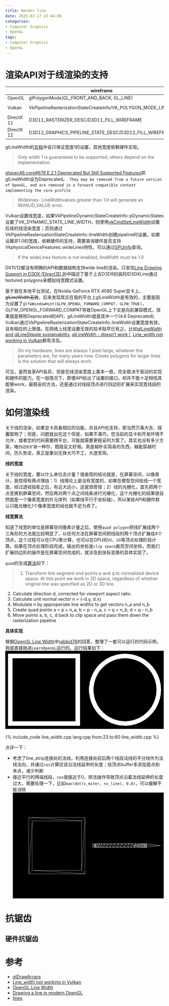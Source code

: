 ```yaml
---
title: Render line
date: 2025-02-17 13:44:08
categories:
- Computer Graphics
- OpenGL
tags: 
- Computer Graphics
- OpenGL
---
```


# 渲染API对于线渲染的支持


|          | wireframe | line mode | line width |
|----------|---------|---------|----------------|
|  OpenGL  | glPolygonMode(GL_FRONT_AND_BACK, GL_LINE) | glDrawArrays: GL_LINES/GL_LINE_STRIP/GL_LINE_LOOP| glLineWidth |
| Vulkan   | VkPipelineRasterizationStateCreateInfo/VK_POLYGON_MODE_LINE |  VkPipelineInputAssemblyStateCreateInfo: VK_PRIMITIVE_TOPOLOGY_LINE_LIST/VK_PRIMITIVE_TOPOLOGY_LINE_STRIP | [vkCmdSetLineWidth](https://registry.khronos.org/vulkan/specs/latest/man/html/vkCmdSetLineWidth.html), VkPipelineRasterizationStateCreateInfo::lineWidth  |
|DirectX 11| D3D11_RASTERIZER_DESC/D3D11_FILL_WIREFRAME |  IASetPrimitiveTopology(D3D11_PRIMITIVE_TOPOLOGY_LINELIST)|   | 
|DirectX 12| D3D12_GRAPHICS_PIPELINE_STATE_DESC/D3D12_FILL_WIREFRAME |  D3D12_GRAPHICS_PIPELINE_STATE_DESC/D3D12_PRIMITIVE_TOPOLOGY_TYPE_LINE, IASetPrimitiveTopology(D3D12_PRIMITIVE_TOPOLOGY_LINELIST) |   |




glLineWidth的[文档](https://registry.khronos.org/OpenGL-Refpages/gl4/html/glLineWidth.xhtml)中说只保证宽度1的设置，其他宽度依赖硬件实现。
> Only width 1 is guaranteed to be supported; others depend on the implementation.

[glspec46.core#678 E.2.1 Deprecated But Still Supported Features](https://registry.khronos.org/OpenGL/specs/gl/glspec46.core.pdf)把glLineWidth设为Deprecated。` They may be removed from a future version of OpenGL, and are removed in a forward compatible context implementing the core profile`
> Widelines- LineWidthvalues greater than 1.0 will generate an INVALID_VALUE error.

Vulkan设置线宽度，如果VkPipelineDynamicStateCreateInfo::pDynamicStates设置了VK_DYNAMIC_STATE_LINE_WIDTH，则使用[vkCmdSetLineWidth](https://registry.khronos.org/vulkan/specs/latest/man/html/vkCmdSetLineWidth.html)设置后续的线渲染宽度；否则通过VkPipelineRasterizationStateCreateInfo::lineWidth创建pipeline时设置。如果设置非1.0的宽度，依赖硬件的支持，需要查询硬件是否支持VkphysicalDeviceFeatures::wideLines特性，可以通过[GPUinfo](https://vulkan.gpuinfo.org/listdevices.php)查询。
> If the wideLines feature is not enabled, lineWidth must be 1.0

DX11/12都没有明确的API和数据结构支持wide line的渲染。只发现[Line Drawing Support in D3DX (Direct3D 9)](https://learn.microsoft.com/en-us/windows/win32/direct3d9/line-drawing-support-in-d3dx)中描述了基于上古D3D9封装的ID3DXLine通过textured polygons来模拟线宽模式设置。

基于我在本地平台测试，在Nvidia GeForce RTX 4080 Super显卡上，~~glLineWidth无效~~，后来发现其实在我的平台上glLineWidth是有效的，主要是因为设置了`glfwWindowHint(GLFW_OPENGL_FORWARD_COMPAT, GLFW_TRUE)`，GLFW_OPENGL_FORWARD_COMPAT导致OpenGL上下文是向前兼容模式，效果就是移除Deprecated的API，glLineWidth就是其中一个(4.6 Deprecated); Vulkan通过VkPipelineRasterizationStateCreateInfo::lineWidth设置宽度有效，且有相应的上限值。在网络上线宽设置无效的技术贴早已有之，比如[glLineWidth and glLineStipple sustainability](https://forums.developer.nvidia.com/t/gllinewidth-and-gllinestipple-sustainability/71654), [glLineWidth - doesn’t work !](https://community.khronos.org/t/gllinewidth-doesnt-work/14052), [Line_width not working in Vulkan](https://stackoverflow.com/questions/44665007/line-width-not-working-in-vulkan)都有涉及。
> On my hardware, lines are always 1 pixel large, whatever the parameters are, for many years now. Create polygons for larger lines is the solution that will always work.

可见，虽然各家API各异，但是在线渲染宽度上基本一致，完全取决于驱动的实现和硬件的能力。在一般情况下，即便API给出了设置的接口，却并不能十足相信其能够work，最稳妥的方法，还是通过对线段顶点进行四边形扩展来实现宽线段的渲染。

# 如何渲染线

关于线的渲染，如果显卡具备相应的功能，并且API也支持，那当然万事大吉、探囊取物了；但是，问题就出在这个但是，如果不凑巧，您当前的显卡和开发环境不允许，或者您的代码需要跨平台，可能就需要更稳妥的方案了。其实也没有多少方案，唯`四边形扩展`一种尔，既稳妥又好用。真是越朴实简易的东西，越能穿越时间，历久弥坚，真正是重剑无锋大巧不工，大道至简。

**线的宽度**

关于线的宽度，要以什么单位去计量？很直观的结论就是，在屏幕空间，以像素计。我觉得有两点理由：1）线理论上是没有宽度的，如果在模型空间给线一个宽度，经过透视投影之后，有近大远小，这就很奇怪；2）线的光栅化，首先把两个点变换到屏幕空间，然后再对两个点之间线条进行光栅化，这个光栅化的结果很自然就是一个像素宽度的片元序列（如果线平行于坐标轴），所以某些API和硬件默认只能光栅化1个像素宽度的线也就不足为奇了。

**线宽算法**

知道了线宽的单位是屏幕空间像素计量之后，使用`quad polygon`把线扩展成两个三角形的方法就比较明显了，以任何方法在屏幕空间把线段的两个顶点扩展成4个顶点，这个过程可以在CPU里计算，也可以在GPU的`VS`、`GS`等顶点处理阶段计算。如果在顶点处理阶段完成，输出的坐标是`clip space`裁剪空间坐标，而我们扩展四边形的操作是在屏幕空间完成的，就涉及到坐标变换的具体实现了。

`quad`的生成[算法](https://github.com/mhalber/Lines?tab=readme-ov-file#methods)如下：
> 1. Transform line segment end points p and q to normalized device space. At this point we work in 2D space, regardless of whether original line was specified as 2D or 3D line.
2. Calculate direction d, corrected for viewport aspect ratio.
3. Calculate unit normal vector n = {-d.y, d.x}
4. Modulate n by approperiate line widths to get vectors n_a and n_b
5. Create quad points a = p + n_a, b = p - n_a, c = q + n_b, d = q - n_b
6. Move points a, b, c, d back to clip space and pass them down the rasterization pipeline

**具体实现**

根据[OpenGL Line Width](https://stackoverflow.com/questions/3484260/opengl-line-width)中[rabbid76](https://stackoverflow.com/users/5577765/rabbid76)的回答，整理了一套可以运行的代码示例，我是直接拖进`LearnOpenGL`运行的。运行结果如下：
![line_width](../images/2025-02-17-Render-line/line_width.png)

{% include_code line_width.cpp lang:cpp from:23 to:60 line_width.cpp %}

点评一下：
- 考虑了line_strip连接处的法线，利用连接处前后两个线段法线的平分线作为法线法向，并通过`cos`计算应该沿法线延申的长度；给顶点buffer多添加首点和末点，减少判断
- 接近平行的两端线段，`cos`值接近于0，除法操作导致顶点沿着法线延伸的长度过大，需要处理一下，比如`max(dot(v_miter, nv_line), 0.8)`，可以缓解不能消除
![line_width_defact](../images/2025-02-17-Render-line/defect.png)

# 抗锯齿

## 硬件抗锯齿

# 参考

- [glDrawArrays](https://registry.khronos.org/OpenGL-Refpages/gl4/html/glDrawArrays.xhtml)
- [Line_width not working in Vulkan](https://stackoverflow.com/questions/44665007/line-width-not-working-in-vulkan)
- [OpenGL Line Width](https://stackoverflow.com/questions/3484260/opengl-line-width)
- [Drawing a line in modern OpenGL](https://stackoverflow.com/questions/60440682/drawing-a-line-in-modern-opengl)
- [lines](https://github.com/mhalber/Lines)




